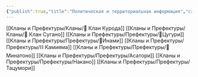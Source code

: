 ```yaml
---
{"publish":true,"title":"Политическая и территориальная информация","created":"2025-10-08T16:08:55.256+02:00","modified":"2025-10-20T21:08:30.337+02:00","cssclasses":""}
---
```


[[Кланы и Префектуры/Кланы/🏯 Клан Курода]]
[[Кланы и Префектуры/Кланы/🐍 Клан Сугано]]
[[Кланы и Префектуры/Префектуры/🌾Цугури]]
[[Кланы и Префектуры/Префектуры/💮Инами]]
[[Кланы и Префектуры/Префектуры/⛓️ Камияма]]
[[Кланы и Префектуры/Префектуры/🌊 Минатоно]]
[[Кланы и Префектуры/Префектуры/Асатори]]
[[Кланы и Префектуры/Префектуры/Накано]]
[[Кланы и Префектуры/Префектуры/Тацумори]]